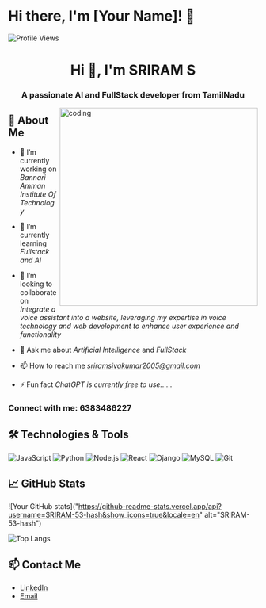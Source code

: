 # Hi there, I'm [Your Name]! 👋

![Profile Views](https://komarev.com/ghpvc/?username=yourusername&color=blue)

<h1 align="center">Hi 👋, I'm SRIRAM S</h1>
<h3 align="center">A passionate AI and FullStack developer from TamilNadu</h3>
<img align="right" alt="coding" width="400" src="https://cdn.dribbble.com/users/1162077/screenshots/3848914/programmer.gif">
<p align="left">  </p>

## 🚀 About Me

- 🔭 I’m currently working on *Bannari Amman Institute Of Technology*

- 🌱 I’m currently learning *Fullstack and AI*

- 👯 I’m looking to collaborate on *Integrate a voice assistant into a website, leveraging my expertise in voice technology and web development to enhance user experience and functionality*

- 💬 Ask me about *Artificial Intelligence* and  *FullStack*

- 📫 How to reach me *sriramsivakumar2005@gmail.com*

- ⚡ Fun fact *ChatGPT is currently free to use......*

<h3 align="left">Connect with me: 6383486227</h3>
<p align="left">
</p>

## 🛠️ Technologies & Tools

![JavaScript](https://img.shields.io/badge/-JavaScript-05122A?style=flat&logo=javascript)
![Python](https://img.shields.io/badge/-Python-05122A?style=flat&logo=python)
![Node.js](https://img.shields.io/badge/-Node.js-05122A?style=flat&logo=node.js)
![React](https://img.shields.io/badge/-React-05122A?style=flat&logo=react)
![Django](https://img.shields.io/badge/-Django-05122A?style=flat&logo=django)
![MySQL](https://img.shields.io/badge/-MySQL-05122A?style=flat&logo=mysql)
![Git](https://img.shields.io/badge/-Git-05122A?style=flat&logo=git)

## 📈 GitHub Stats

![Your GitHub stats]("https://github-readme-stats.vercel.app/api?username=SRIRAM-53-hash&show_icons=true&locale=en" alt="SRIRAM-53-hash")

![Top Langs](https://github-readme-stats.vercel.app/api/top-langs/?username=yourusername&layout=compact&theme=radical)

## 📫 Contact Me

- [LinkedIn](https://linkedin.com/in/yourusername)
- [Email](mailto:youremail@example.com)


